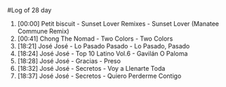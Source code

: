 #Log of 28 day

1. [00:00] Petit biscuit - Sunset Lover Remixes - Sunset Lover (Manatee Commune Remix)
1. [00:41] Chong The Nomad - Two Colors - Two Colors
1. [18:21] José José - Lo Pasado Pasado - Lo Pasado, Pasado
1. [18:24] José José - Top 10 Latino Vol.6 - Gavilán O Paloma
1. [18:28] José José - Gracias - Preso
1. [18:32] José José - Secretos - Voy a Llenarte Toda
1. [18:37] José José - Secretos - Quiero Perderme Contigo

